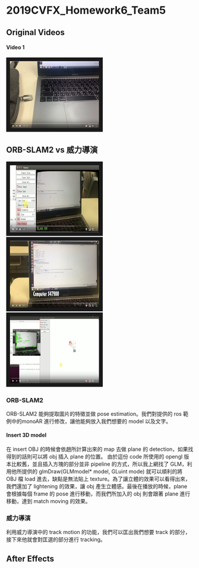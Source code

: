 # 2019CVFX_Homework6_Team5

## Original Videos
#### Video 1
<a href="https://youtu.be/E0rl5OCEfeA" target="_blank"><img src="./Images/original-video.png" alt="Original Video" width="240" height="180" border="10"/></a>

## ORB-SLAM2 vs 威力導演
<a href="https://youtu.be/fUQH25Jx-8Y" target="_blank"><img src="./Images/ORB-SLAM2.png" alt="ORB-SLAM2" width="240" height="180" border="10"/></a>
<a href="https://youtu.be/dsKpcQfdGlA" target="_blank"><img src="./Images/power.png" alt="Power" width="240" height="180" border="10"/></a>
<a href="https://youtu.be/35lXNmTyoq8" target="_blank"><img src="./Images/track.png" alt="Power" width="240" height="180" border="10"/></a>

### ORB-SLAM2
ORB-SLAM2 能夠提取圖片的特徵並做 pose estimation。我們對提供的 ros 範例中的monoAR 進行修改，讓他能夠放入我們想要的 model 以及文字。<br>

#### Insert 3D model
在 insert OBJ 的時候會依趙所計算出來的 map 去做 plane 的 detection，如果找得到的話則可以將 obj 插入 plane 的位置。
由於這份 code 所使用的 opengl 版本比較舊，並且插入方塊的部分並非 pipeline 的方式，所以我上網找了 GLM，利用他所提供的  glmDraw(GLMmodel* model, GLuint mode) 就可以順利的將 OBJ 檔 load 進去，缺點是無法貼上 texture。為了讓立體的效果可以看得出來，我們還加了 lightening 的效果，讓 obj 產生立體感。最後在播放的時候，plane 會根據每個 frame 的 pose 進行移動，而我們所加入的 obj 則會跟著 plane 進行移動，達到 match moving 的效果。

### 威力導演
利用威力導演中的 track motion 的功能，我們可以匡出我們想要 track 的部分，接下來他就會對匡選的部分進行 tracking。


## After Effects


